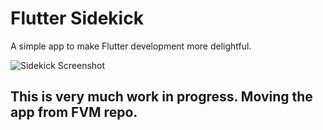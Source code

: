 # Flutter Sidekick

A simple app to make Flutter development more delightful.

![Sidekick Screenshot](https://github.com/leoafarias/sidekick/blob/main/assets/sidekick.png?raw=true)

## This is very much work in progress. Moving the app from FVM repo.
